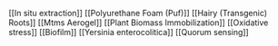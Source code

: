 [[In situ extraction]]
[[Polyurethane Foam (Puf)]]
[[Hairy (Transgenic) Roots]]
[[Mtms Aerogel]]
[[Plant Biomass Immobilization]]
[[Oxidative stress]]
[[Biofilm]]
[[Yersinia enterocolitica]]
[[Quorum sensing]]
